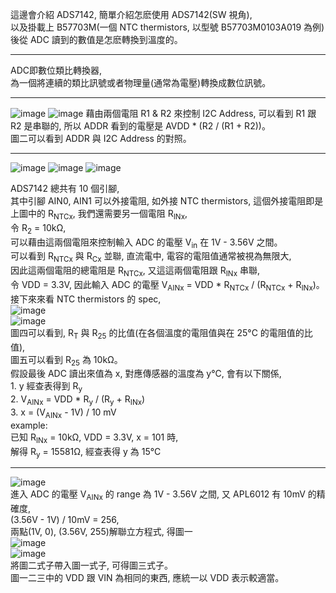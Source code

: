 這邊會介紹 ADS7142, 簡單介紹怎麽使用 ADS7142(SW 視角),  
以及掛載上 B57703M(一個 NTC thermistors, 以型號 B57703M0103A019 為例) 後從 ADC 讀到的數值是怎麽轉換到溫度的。  
  
-------------------------------------------------------------  
  
ADC即數位類比轉換器,  
為一個將連續的類比訊號或者物理量(通常為電壓)轉換成數位訊號。    
  
-------------------------------------------------------------  
  
![image](https://github.com/user-attachments/assets/9ec88865-aaaa-4a2a-b1ae-3cdb92cf242a)
![image](https://github.com/user-attachments/assets/6a310a31-c6ba-4bfc-8b09-26b5efb1310a)
藉由兩個電阻 R1 & R2 來控制 I2C Address, 可以看到 R1 跟 R2 是串聯的, 所以 ADDR 看到的電壓是 AVDD * (R2 / (R1 + R2))。  
圖二可以看到 ADDR 與 I2C Address 的對照。
  
-------------------------------------------------------------  
  
![image](https://github.com/user-attachments/assets/9fb23f6f-e6fa-46d4-889d-ef388f502ea9)
![image](https://github.com/user-attachments/assets/e9ea1613-3b6c-49ff-aebb-17d06d8bfcec)
![image](https://github.com/user-attachments/assets/0210ceb8-dc57-4236-841c-1fc81e22451e)

ADS7142 總共有 10 個引腳,  
其中引腳 AIN0, AIN1 可以外接電阻, 如外接 NTC thermistors,
這個外接電阻即是上圖中的 R<sub>NTCx</sub>, 我們還需要另一個電阻 R<sub>INx</sub>,  
令 R<sub>2</sub> = 10kΩ,    
可以藉由這兩個電阻來控制輸入 ADC 的電壓 V<sub>in</sub> 在 1V - 3.56V 之間。  
可以看到 R<sub>NTCx</sub> 與 R<sub>Cx</sub> 並聯, 直流電中, 電容的電阻值通常被視為無限大,  
因此這兩個電阻的總電阻是 R<sub>NTCx</sub>, 又這這兩個電阻跟 R<sub>INx</sub> 串聯,  
令 VDD = 3.3V, 因此輸入 ADC 的電壓 V<sub>AINx</sub> = VDD * R<sub>NTCx</sub> / (R<sub>NTCx</sub> + R<sub>INx</sub>)。  
接下來來看 NTC thermistors 的 spec,  
![image](https://github.com/OuO333333/driver/assets/37506309/b7d88dcc-27d7-4be5-8c06-cf6fe233133b)  
![image](https://github.com/OuO333333/driver/assets/37506309/18738edc-a845-4db3-bb7a-fc7736bc164d)  
圖四可以看到, R<sub>T</sub> 與 R<sub>25</sub> 的比值(在各個溫度的電阻值與在 25&deg;C 的電阻值的比值),  
圖五可以看到 R<sub>25</sub> 為 10kΩ。  
假設最後 ADC 讀出來值為 x, 對應傳感器的溫度為 y&deg;C, 會有以下關係,  
1\. y 經查表得到 R<sub>y</sub>  
2\. V<sub>AINx</sub> = VDD * R<sub>y</sub> / (R<sub>y</sub> + R<sub>INx</sub>)  
3\. x = (V<sub>AINx</sub> - 1V) / 10 mV  
example:  
已知 R<sub>INx</sub> = 10kΩ, VDD = 3.3V, x = 101 時,  
解得 R<sub>y</sub> = 15581Ω, 經查表得 y 為 15&deg;C



  
-------------------------------------------------------------  

![image](https://github.com/OuO333333/driver/assets/37506309/e2c0bf2e-f41e-44cf-a5c9-1d076a5250c2)  
進入 ADC 的電壓 V<sub>AINx</sub> 的 range 為 1V - 3.56V 之間, 又 APL6012 有 10mV 的精確度,  
(3.56V - 1V) / 10mV  = 256,  
兩點(1V, 0), (3.56V, 255)解聯立方程式, 得圖一  
![image](https://github.com/OuO333333/driver/assets/37506309/91247f93-6a67-4b24-ace3-d69acc080b62)  
![image](https://github.com/OuO333333/driver/assets/37506309/e76b75da-c1c1-43ee-b3df-2b3ed9db5b62)  
將圖二式子帶入圖一式子, 可得圖三式子。  
圖一二三中的 VDD 跟 VIN 為相同的東西, 應統一以 VDD 表示較適當。  

